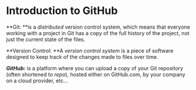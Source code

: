 # Introduction to GitHub

**Git: **is a _distributed_ version control system, which means that everyone working with a project in Git has a copy of the full history of the project, not just the current state of the files.

**Version Control: **A _version control system_ is a piece of software designed to keep track of the changes made to files over time.

_**GitHub:**_ is a platform where you can upload a copy of your Git repository \(often shortened to _repo_\), hosted either on GitHub.com, by your company on a cloud provider, etc...



